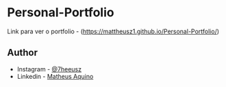 # Personal-Portfolio

Link para ver o portfolio - (https://mattheusz1.github.io/Personal-Portfolio/)

## Author

- Instagram - [@7heeusz](https://www.instagram.com/7heeusz/)
- Linkedin - [Matheus Aquino](https://www.linkedin.com/in/7heeusz/)
